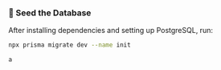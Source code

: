 ### 💾 Seed the Database

After installing dependencies and setting up PostgreSQL, run:

```bash
npx prisma migrate dev --name init

a
